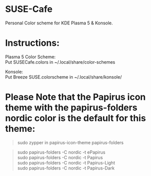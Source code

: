 # SUSE-Cafe
Personal Color scheme for KDE Plasma 5 &amp; Konsole.
# Instructions:
Plasma 5 Color Scheme: \
Put SUSECafe.colors in ~/.local/share/color-schemes

Konsole: \
Put Breeze SUSE.colorscheme in ~/.local/share/konsole/

# Please Note that the Papirus icon theme with the papirus-folders nordic color is the default for this  theme:
>sudo zypper in papirus-icon-theme papirus-folders

>sudo papirus-folders -C nordic -t ePapirus \
sudo papirus-folders -C nordic -t Papirus \
sudo papirus-folders -C nordic -t Papirus-Light \
sudo papirus-folders -C nordic -t Papirus-Dark
